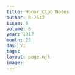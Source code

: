```yaml
---
title: Honor Club Notes
author: B-7542
issue: 6
volume: 6
year: 1917
month: 23
day: VI
tags:
layout: page.njk
image:
---
```

